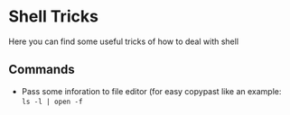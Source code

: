 # Shell Tricks
Here you can find some useful tricks of how to deal with shell

## Commands
- Pass some inforation to file editor (for easy copypast like an example:  
  `ls -l | open -f`